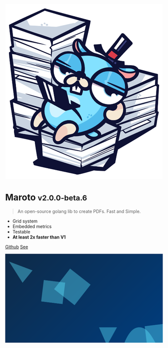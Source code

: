 ![logo](assets/images/logo.png)

# Maroto <small>v2.0.0-beta.6</small>

> An open-source golang lib to create PDFs. Fast and Simple.

* Grid system
* Embedded metrics
* Testable
* **At least 2x faster than V1**

[Github](https://github.com/johnfercher/maroto)
[See](README.md)

![](assets/images/background.svg)
